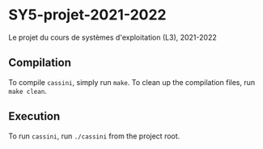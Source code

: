 # SY5-projet-2021-2022

Le projet du cours de systèmes d'exploitation (L3), 2021-2022

## Compilation

To compile `cassini`, simply run `make`.
To clean up the compilation files, run `make clean`.

## Execution

To run `cassini`, run `./cassini` from the project root.